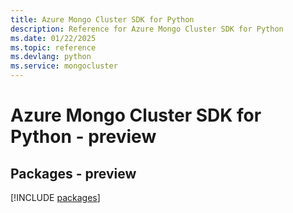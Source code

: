 ```yaml
---
title: Azure Mongo Cluster SDK for Python
description: Reference for Azure Mongo Cluster SDK for Python
ms.date: 01/22/2025
ms.topic: reference
ms.devlang: python
ms.service: mongocluster
---
```

# Azure Mongo Cluster SDK for Python - preview
## Packages - preview
[!INCLUDE [packages](mongo-cluster-index.md)]